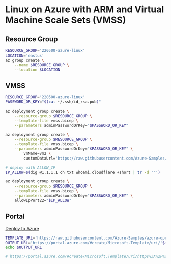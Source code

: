# Linux on Azure with ARM and Virtual Machine Scale Sets (VMSS)

## Resource Group 

```bash
RESOURCE_GROUP='220500-azure-linux'
LOCATION='eastus'
az group create \
    --name $RESOURCE_GROUP \
    --location $LOCATION
```

## VMSS 

```bash
RESOURCE_GROUP='220500-azure-linux'
PASSWORD_OR_KEY="$(cat ~/.ssh/id_rsa.pub)"

az deployment group create \
    --resource-group $RESOURCE_GROUP \
    --template-file vmss.bicep \
    --parameters adminPasswordOrKey="$PASSWORD_OR_KEY"

az deployment group create \
    --resource-group $RESOURCE_GROUP \
    --template-file vmss.bicep \
    --parameters adminPasswordOrKey="$PASSWORD_OR_KEY" \
        vmName=vm2 \
        customDataUrl='https://raw.githubusercontent.com/Azure-Samples/azure-opensource-labs/linux-vmss/linux/vmss/cloud-init/cloud-init.sh'

# deploy with ALLOW_IP
IP_ALLOW=$(dig @1.1.1.1 ch txt whoami.cloudflare +short | tr -d '"')

az deployment group create \
    --resource-group $RESOURCE_GROUP \
    --template-file vmss.bicep \
    --parameters adminPasswordOrKey="$PASSWORD_OR_KEY" \
    allowIpPort22="$IP_ALLOW"
```

## Portal 

[Deploy to Azure](https://portal.azure.com/#create/Microsoft.Template/uri/https%3A%2F%2Fraw.githubusercontent.com%2FAzure-Samples%2Fazure-opensource-labs%2Fmain%2Flinux%2Fvmss%2Fvmss.json)

```bash
TEMPLATE_URL='https://raw.githubusercontent.com/Azure-Samples/azure-opensource-labs/main/linux/vmss/vmss.json'
OUTPUT_URL='https://portal.azure.com/#create/Microsoft.Template/uri/'$(printf "$TEMPLATE_URL" | jq -s -R -r @uri )
echo $OUTPUT_URL

# https://portal.azure.com/#create/Microsoft.Template/uri/https%3A%2F%2Fraw.githubusercontent.com%2FAzure-Samples%2Fazure-opensource-labs%2Fmain%2Flinux%2Fvmss%2Fvmss.json
```
